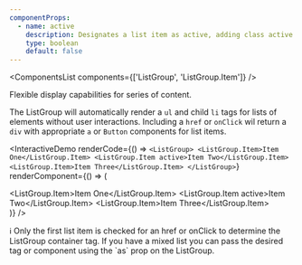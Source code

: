 ```yaml
---
componentProps:
  - name: active
    description: Designates a list item as active, adding class active.
    type: boolean
    default: false
---
```


<ComponentsList components={['ListGroup', 'ListGroup.Item']} />

Flexible display capabilities for series of content.

The ListGroup will automatically render a `ul` and child `li` tags for lists of elements without
user interactions. Including a `href` or `onClick` wil return a `div` with appropriate `a` or `Button` components for list items.

<InteractiveDemo
  renderCode={() => `<ListGroup>
  <ListGroup.Item>Item One</ListGroup.Item>
  <ListGroup.Item active>Item Two</ListGroup.Item>
  <ListGroup.Item>Item Three</ListGroup.Item>
</ListGroup>`}
  renderComponent={() => (
    <div className="w-50">
      <ListGroup>
        <ListGroup.Item>Item One</ListGroup.Item>
        <ListGroup.Item active>Item Two</ListGroup.Item>
        <ListGroup.Item>Item Three</ListGroup.Item>
      </ListGroup>
    </div>
  )}
/>

<Alert color="info">
  ℹ️ Only the first list item is checked for an href or onClick to determine the
  ListGroup container tag. If you have a mixed list you can pass the desired tag
  or component using the `as` prop on the ListGroup.
</Alert>

<PropsDocs componentProps={componentProps} />
